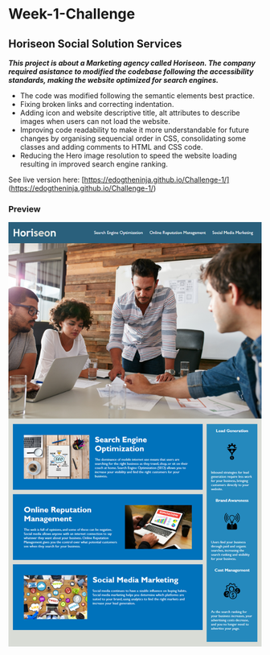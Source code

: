 # **Week-1-Challenge**

## **Horiseon Social Solution Services** 

_**This project is about a Marketing agency called Horiseon. The company required asistance to modified the codebase following the accessibility standards, making the website optimized for search engines.**_

* The code was modified following the semantic elements best practice.
* Fixing broken links and correcting indentation. 
* Adding icon and website descriptive title, alt attributes to describe images when users can not load the website.
* Improving code readability to make it more understandable for future changes by organising sequencial order in CSS, consolidating some classes and adding comments to HTML and CSS code.
* Reducing the Hero image resolution to speed the website loading resulting in improved search engine ranking.

See live version here: [https://edogtheninja.github.io/Challenge-1/]              (https://edogtheninja.github.io/Challenge-1/)

### **Preview**

![Horison Social Solution Services](./assets/images/Preview.png)